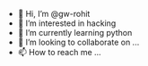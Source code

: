 - 👋 Hi, I’m @gw-rohit
- 👀 I’m interested in hacking
- 🌱 I’m currently learning python 
- 💞️ I’m looking to collaborate on ...
- 📫 How to reach me ...

<!---
gw-rohit/gw-rohit is a ✨ special ✨ repository because its `README.md` (this file) appears on your GitHub profile.
You can click the Preview link to take a look at your changes.
--->

